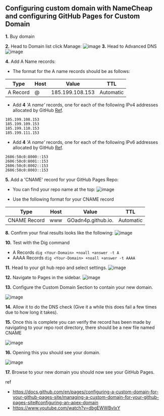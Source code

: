 ## Configuring custom domain with NameCheap and configuring GitHub Pages for Custom Domain

**1.** Buy domain

**2.** Head to Domain list click Manage:
![image](https://github.com/GOadn4p/Wiki-Sharing/assets/139599365/eb488974-757f-4936-9672-04cde6525ad6)
**3.** Head to Advanced DNS
![image](https://github.com/GOadn4p/Wiki-Sharing/assets/139599365/390b16fa-c884-4c42-a2c2-f0a9bf377f7f)

**4.** Add A Name records:

- The format for the A name records should be as follows:

| Type	| Host | Value | TTL |
|--|--|--|--|
| A Record| @ | 185.199.108.153 | Automatic |

- Add **4** _'A name'_ records, one for each of the following IPv4 addresses allocated by GitHub [Ref](https://docs.github.com/en/pages/configuring-a-custom-domain-for-your-github-pages-site/managing-a-custom-domain-for-your-github-pages-site#configuring-an-apex-domain).
```
185.199.108.153
185.199.109.153
185.199.110.153
185.199.111.153
```

- Add **4** _'A name'_ records, one for each of the following IPv6 addresses allocated by GitHub [Ref](https://docs.github.com/en/pages/configuring-a-custom-domain-for-your-github-pages-site/managing-a-custom-domain-for-your-github-pages-site#configuring-an-apex-domain).

```
2606:50c0:8000::153
2606:50c0:8001::153
2606:50c0:8002::153
2606:50c0:8003::153
```
**5.** Add a 'CNAME' record for your GitHub Pages Repo:

- You can find your repo name at the top:
![image](https://github.com/GOadn4p/Wiki-Sharing/assets/139599365/129f10f6-3c0b-4cf7-ae34-c41c0ba79039)

- Use the following format for your CNAME record

| Type	| Host | Value | TTL |
|--|--|--|--|
| CNAME Record	| www | GOadn4p.github.io. | Automatic |


**8.** Confirm your final results looks like the following:
![image](https://github.com/GOadn4p/Wiki-Sharing/assets/139599365/94efde8f-a72e-44fa-954d-3b3fd868ec60)

**10.** Test with the Dig command
- A Records
`dig <Your-Domain> +noall +answer -t A`
- AAAA Records
`dig <Your-Domain> +noall +answer -t AAAA`

**11.** Head to your git hub repo and select settings.
![image](https://github.com/GOadn4p/Wiki-Sharing/assets/139599365/63f82c34-6356-43bc-a482-ab9c4fed36c7)

**12.** Navigate to Pages in the sidebar.
![image](https://github.com/GOadn4p/Wiki-Sharing/assets/139599365/14798345-f75e-4735-89b8-76829fa755fd)

**13.** Configure the Custom Domain Section to contain your new domain.

![image](https://github.com/GOadn4p/Wiki-Sharing/assets/139599365/d257924a-3288-4d1a-9e1f-05fd4f8b577e)

**14.** Allow it to do the DNS check (Give it a while this does fail a few times due to how long it takes).

**15.** Once this is complete you can verify the record has been made by navigating to your repo root directory, there should be a new file named CNAME

![image](https://github.com/GOadn4p/Wiki-Sharing/assets/139599365/1fa2da26-899a-4140-9c13-d6cb0d6f44a8)

**16.** Opening this you should see your domain.

![image](https://github.com/GOadn4p/Wiki-Sharing/assets/139599365/f1b56b40-c90f-4c8e-bbb5-31e1c36d2227)

**17.** Browse to your new domain you should now see your GitHub Pages.




ref
- https://docs.github.com/en/pages/configuring-a-custom-domain-for-your-github-pages-site/managing-a-custom-domain-for-your-github-pages-site#configuring-an-apex-domain
- https://www.youtube.com/watch?v=dbgEWWBvIxY
